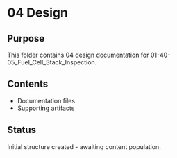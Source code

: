 # 04 Design

## Purpose
This folder contains 04 design documentation for 01-40-05_Fuel_Cell_Stack_Inspection.

## Contents
- Documentation files
- Supporting artifacts

## Status
Initial structure created - awaiting content population.
